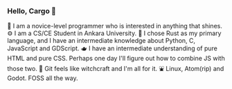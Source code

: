 ### Hello, Cargo 👋

:beginner: I am a novice-level programmer who is interested in anything that shines.  
:gear: I am a CS/CE Student in Ankara University.
:crab: I chose Rust as my primary language, and I have an intermediate knowledge about Python, C, JavaScript and GDScript.
:teapot: I have an intermediate understanding of pure HTML and pure CSS. Perhaps one day I'll figure out how to combine JS with those two.
:diamond_shape_with_a_dot_inside: Git feels like witchcraft and I'm all for it.
:fountain: Linux, Atom(rip) and Godot. FOSS all the way.
